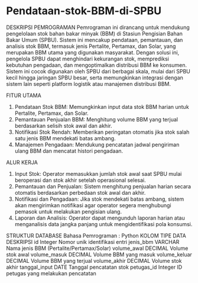 # Pendataan-stok-BBM-di-SPBU
DESKRIPSI PEMROGRAMAN
Pemrograman ini dirancang untuk mendukung pengelolaan stok bahan bakar minyak (BBM) di Stasiun Pengisian Bahan Bakar Umum (SPBU). Sistem ini mencakup pendataan, pemantauan, dan analisis stok BBM, termasuk jenis Pertalite, Pertamax, dan Solar, yang merupakan BBM utama yang digunakan masyarakat. Dengan solusi ini, pengelola SPBU dapat menghindari kekurangan stok, memprediksi kebutuhan pengadaan, dan mengoptimalkan distribusi BBM ke konsumen. Sistem ini cocok digunakan oleh SPBU dari berbagai skala, mulai dari SPBU kecil hingga jaringan SPBU besar, serta memungkinkan integrasi dengan sistem lain seperti platform logistik atau manajemen distribusi BBM.

FITUR UTAMA 
1. Pendataan Stok BBM: Memungkinkan input data stok BBM harian untuk Pertalite, Pertamax, dan Solar.
2. Pemantauan Penjualan BBM: Menghitung volume BBM yang terjual berdasarkan selisih stok awal dan akhir.
3. Notifikasi Stok Rendah: Memberikan peringatan otomatis jika stok salah satu jenis BBM mendekati batas ambang.
4. Manajemen Pengadaan: Mendukung pencatatan jadwal pengiriman ulang BBM dan mencatat histori pengadaan.

ALUR KERJA
1. Input Stok: Operator memasukkan jumlah stok awal saat SPBU mulai beroperasi dan stok akhir setelah operasional selesai.
2. Pemantauan dan Penjualan: Sistem menghitung penjualan harian secara otomatis berdasarkan perbedaan stok awal dan akhir.
3. Notifikasi dan Pengadaan: Jika stok mendekati batas ambang, sistem akan mengirimkan notifikasi agar operator segera menghubungi pemasok untuk melakukan pengisian ulang.
4. Laporan dan Analisis: Operator dapat mengunduh laporan harian atau menganalisis data jangka panjang untuk mengidentifikasi pola konsumsi.

STRUKTUR DATABASE
Bahasa Pemrograman : Python 
KOLOM              TIPE DATA        DESKRIPSI 
id                 Integer          Nomor unik identifikasi entri
jenis_bbm          VARCHAR	        Nama jenis BBM (Pertalite/Pertamax/Solar)
volume_awal        DECIMAL	        Volume stok awal
volume_masuk       DECIMAL          Volume BBM yang masuk
volume_keluar      DECIMAL          Volume BBM yang terjual
volume_akhir       DECIMAL          Volume stok akhir
tanggal_input	     DATE             Tanggal pencatatan stok
petugas_id         Integer          ID petugas yang melakukan pencatatan






